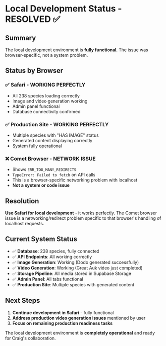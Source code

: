 # Local Development Status - RESOLVED ✅

## Summary
The local development environment is **fully functional**. The issue was browser-specific, not a system problem.

## Status by Browser

### ✅ Safari - WORKING PERFECTLY
- All 238 species loading correctly
- Image and video generation working
- Admin panel functional
- Database connectivity confirmed

### ✅ Production Site - WORKING PERFECTLY  
- Multiple species with "HAS IMAGE" status
- Generated content displaying correctly
- System fully operational

### ❌ Comet Browser - NETWORK ISSUE
- Shows `ERR_TOO_MANY_REDIRECTS` 
- `TypeError: Failed to fetch` on API calls
- This is a browser-specific networking problem with localhost
- **Not a system or code issue**

## Resolution
**Use Safari for local development** - it works perfectly. The Comet browser issue is a networking/redirect problem specific to that browser's handling of localhost requests.

## Current System Status
- ✅ **Database**: 238 species, fully connected
- ✅ **API Endpoints**: All working correctly  
- ✅ **Image Generation**: Working (Dodo generated successfully)
- ✅ **Video Generation**: Working (Great Auk video just completed)
- ✅ **Storage Pipeline**: All media stored in Supabase Storage
- ✅ **Admin Panel**: All tabs functional
- ✅ **Production Site**: Multiple species with generated content

## Next Steps
1. **Continue development in Safari** - fully functional
2. **Address production video generation issues** mentioned by user
3. **Focus on remaining production readiness tasks**

The local development environment is **completely operational** and ready for Craig's collaboration.